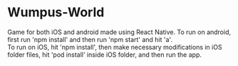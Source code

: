 # Wumpus-World

Game for both iOS and android made using React Native. To run on android, first run 'npm install' and then run 'npm start' and hit 'a'.<br>
To run on iOS, hit 'npm install', then make necessary modifications in iOS folder files, hit 'pod install' inside iOS folder, and then run the app.
